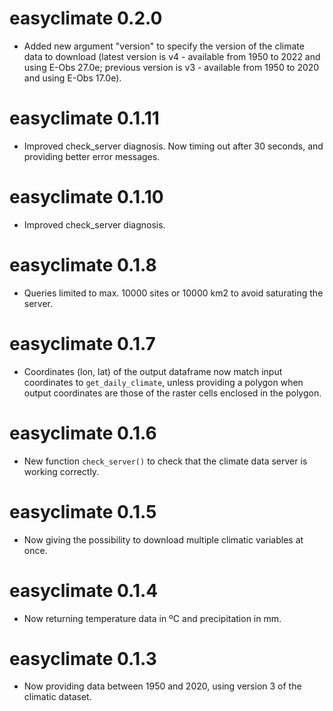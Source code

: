 # easyclimate 0.2.0

* Added new argument "version" to specify the version of the climate data to download (latest version is v4 - available from 1950 to 2022 and using E-Obs 27.0e; previous version is v3 - available from 1950 to 2020 and using E-Obs 17.0e).

# easyclimate 0.1.11

* Improved check_server diagnosis. Now timing out after 30 seconds, and providing better error messages.

# easyclimate 0.1.10

* Improved check_server diagnosis.

# easyclimate 0.1.8

* Queries limited to max. 10000 sites or 10000 km2 to avoid saturating the server.

# easyclimate 0.1.7

* Coordinates (lon, lat) of the output dataframe now match input coordinates to `get_daily_climate`, unless providing a polygon when output coordinates are those of the raster cells enclosed in the polygon.

# easyclimate 0.1.6

* New function `check_server()` to check that the climate data server is working correctly.

# easyclimate 0.1.5

* Now giving the possibility to download multiple climatic variables at once.

# easyclimate 0.1.4

* Now returning temperature data in ºC and precipitation in mm. 

# easyclimate 0.1.3

* Now providing data between 1950 and 2020, using version 3 of the climatic dataset. 
